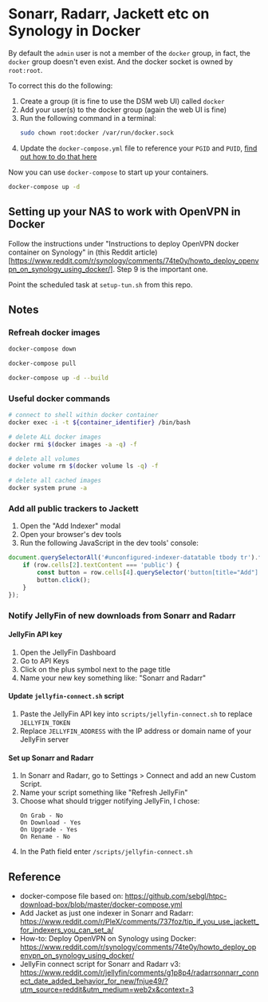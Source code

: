 # Sonarr, Radarr, Jackett etc on Synology in Docker

By default the `admin` user is not a member of the `docker` group, in fact, the `docker` group doesn't even exist. And the docker socket is owned by `root:root`.

To correct this do the following:

1. Create a group (it is fine to use the DSM web UI) called `docker`
1. Add your user(s) to the docker group (again the web UI is fine)
1. Run the following command in a terminal:
    ```sh
    sudo chown root:docker /var/run/docker.sock
    ```
1. Update the `docker-compose.yml` file to reference your `PGID` and `PUID`, [find out how to do that here](https://www.linuxserver.io/docs/puid-pgid/)

Now you can use `docker-compose` to start up your containers.

```sh
docker-compose up -d
```

## Setting up your NAS to work with OpenVPN in Docker

Follow the instructions under "Instructions to deploy OpenVPN docker container on Synology" in (this Reddit article)[https://www.reddit.com/r/synology/comments/74te0y/howto_deploy_openvpn_on_synology_using_docker/]. Step 9 is the important one.

Point the scheduled task at `setup-tun.sh` from this repo.

## Notes

### Refreah docker images

```sh
docker-compose down

docker-compose pull

docker-compose up -d --build
```

### Useful docker commands

```sh
# connect to shell within docker container
docker exec -i -t ${container_identifier} /bin/bash

# delete ALL docker images
docker rmi $(docker images -a -q) -f

# delete all volumes
docker volume rm $(docker volume ls -q) -f

# delete all cached images
docker system prune -a
```

### Add all public trackers to Jackett

1. Open the "Add Indexer" modal
1. Open your browser's dev tools
1. Run the following JavaScript in the dev tools' console:

```js
document.querySelectorAll('#unconfigured-indexer-datatable tbody tr').forEach((row, index) => {
    if (row.cells[2].textContent === 'public') {
        const button = row.cells[4].querySelector('button[title="Add"]');
        button.click();
    }
});
```

### Notify JellyFin of new downloads from Sonarr and Radarr

#### JellyFin API key

1. Open the JellyFin Dashboard
1. Go to API Keys
1. Click on the plus symbol next to the page title
1. Name your new key something like: "Sonarr and Radarr"

#### Update `jellyfin-connect.sh` script

1. Paste the JellyFin API key into `scripts/jellyfin-connect.sh` to replace `JELLYFIN_TOKEN`
1. Replace `JELLYFIN_ADDRESS` with the IP address or domain name of your JellyFin server

#### Set up Sonarr and Radarr

1. In Sonarr and Radarr, go to Settings > Connect and add an new Custom Script.
1. Name your script something like "Refresh JellyFin"
1. Choose what should trigger notifying JellyFin, I chose:
    ```
    On Grab - No
    On Download - Yes
    On Upgrade - Yes
    On Rename - No
    ```
1. In the Path field enter `/scripts/jellyfin-connect.sh`

## Reference

- docker-compose file based on: https://github.com/sebgl/htpc-download-box/blob/master/docker-compose.yml
- Add Jacket as just one indexer in Sonarr and Radarr: https://www.reddit.com/r/PleX/comments/737foz/tip_if_you_use_jackett_for_indexers_you_can_set_a/
- How-to: Deploy OpenVPN on Synology using Docker: https://www.reddit.com/r/synology/comments/74te0y/howto_deploy_openvpn_on_synology_using_docker/
- JellyFin connect script for Sonarr and Radarr v3: https://www.reddit.com/r/jellyfin/comments/g1p8p4/radarrsonnarr_connect_date_added_behavior_for_new/fnjue49/?utm_source=reddit&utm_medium=web2x&context=3
